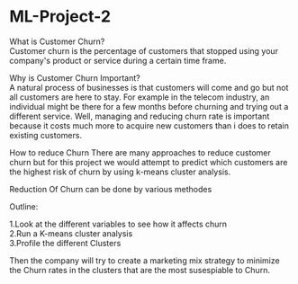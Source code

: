 # ML-Project-2

What is Customer Churn?     
Customer churn is the percentage of customers that stopped using your company's product or service during a certain time frame.

Why is Customer Churn Important?         
A natural process of businesses is that customers will come and go but not all customers are here to stay. For example in the telecom industry, an individual might be there for a few months before churning and trying out a different service. Well, managing and reducing churn rate is important because it costs much more to acquire new customers than i does to retain existing customers.

How to reduce Churn There are many approaches to reduce customer churn but for this project we would attempt to predict which customers are the highest risk of churn by using k-means cluster analysis.   

Reduction Of Churn can be done by various methodes    

Outline:    

1.Look at the different variables to see how it affects churn        
2.Run a K-means cluster analysis     
3.Profile the different Clusters    


Then the company will try to create a marketing mix strategy to minimize the Churn rates in the clusters that are the most susespiable to Churn.
